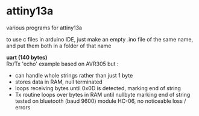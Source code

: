 # attiny13a
various programs for attiny13a

to use c files in arduino IDE, just make an empty .ino file of the same name, and put them both in a folder of that name

<b>uart (140 bytes)</b> <br>
Rx/Tx 'echo' example based on AVR305 but :
- can handle whole strings rather than just 1 byte
- stores data in RAM, null terminated
- loops receiving bytes until 0x0D is detected, marking end of string
- Tx routine loops over bytes in RAM until nullbyte marking end of string
<br>tested on bluetooth (baud 9600) module HC-06, no noticeable loss / errors
